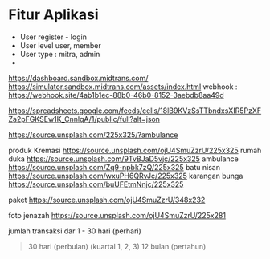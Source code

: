 # Fitur Aplikasi
- User register - login
- User level user, member
- User type : mitra, admin
- 

https://dashboard.sandbox.midtrans.com/
https://simulator.sandbox.midtrans.com/assets/index.html
webhook : https://webhook.site/4ab1b1ec-88b0-46b0-8152-3aebdb8aa49d

https://spreadsheets.google.com/feeds/cells/18lB9KVzSsTTbndxsXIR5PzXFZa2pFGKSEw1K_CnnlqA/1/public/full?alt=json


https://source.unsplash.com/225x325/?ambulance

produk
Kremasi https://source.unsplash.com/ojU4SmuZzrU/225x325
rumah duka https://source.unsplash.com/9TvBJaD5vjc/225x325
ambulance https://source.unsplash.com/Zq9-npbk7zQ/225x325
batu nisan https://source.unsplash.com/wxuPH6QRvJc/225x325
karangan bunga https://source.unsplash.com/buUFEtmNnjc/225x325


paket
https://source.unsplash.com/ojU4SmuZzrU/348x232

foto jenazah
https://source.unsplash.com/ojU4SmuZzrU/225x281

jumlah transaksi dar
1 - 30 hari (perhari)
> 30 hari (perbulan) (kuartal 1, 2, 3)
> 12 bulan (pertahun)